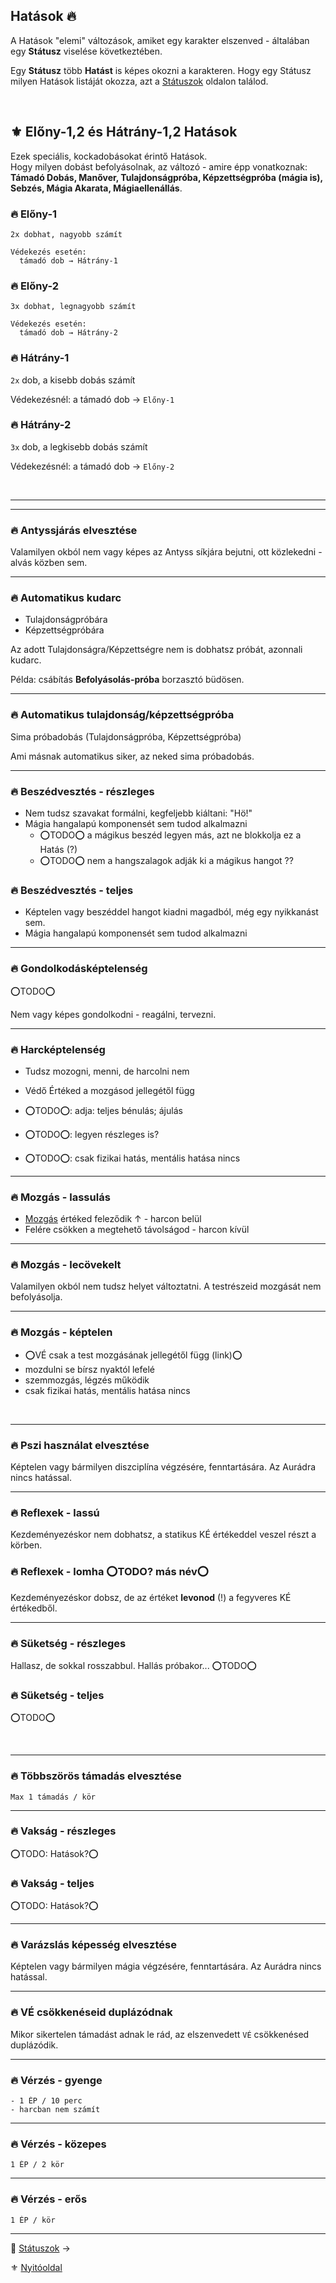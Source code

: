 ## Hatások 🔥

A Hatások "elemi" változások, amiket egy karakter elszenved - általában egy **Státusz** viselése következtében.

Egy **Státusz** több **Hatást** is képes okozni a karakteren.  Hogy egy Státusz milyen Hatások listáját okozza, azt a [Státuszok](082_statuszok.md) oldalon találod.

<br />

## ⚜️ Előny-1,2 és Hátrány-1,2 Hatások

Ezek speciális, kockadobásokat érintő Hatások.\
Hogy milyen dobást befolyásolnak, az változó - amire épp vonatkoznak:\
**Támadó Dobás, Manőver, Tulajdonságpróba, Képzettségpróba (mágia is), Sebzés, Mágia Akarata, Mágiaellenállás**.

### 🔥 Előny-1

```
2x dobhat, nagyobb számít

Védekezés esetén:
  támadó dob → Hátrány-1
```

### 🔥 Előny-2

```
3x dobhat, legnagyobb számít

Védekezés esetén:
  támadó dob → Hátrány-2
```

### 🔥 Hátrány-1

`2x` dob, a kisebb dobás számít

Védekezésnél: a támadó dob → `Előny-1`

### 🔥 Hátrány-2

`3x` dob, a legkisebb dobás számít

Védekezésnél: a támadó dob → `Előny-2`

<br />

---
---
### 🔥 Antyssjárás elvesztése

Valamilyen okból nem vagy képes az Antyss síkjára bejutni, ott közlekedni - alvás közben sem.

---
### 🔥 Automatikus kudarc

- Tulajdonságpróbára
- Képzettségpróbára

Az adott Tulajdonságra/Képzettségre nem is dobhatsz próbát, azonnali kudarc.

Példa: csábítás **Befolyásolás-próba** borzasztó büdösen.

---
### 🔥 Automatikus tulajdonság/képzettségpróba

Sima próbadobás (Tulajdonságpróba, Képzettségpróba)

Ami másnak automatikus siker, az neked sima próbadobás.

---
### 🔥 Beszédvesztés -  részleges

- Nem tudsz szavakat formálni, kegfeljebb kiáltani: "Hö!"
- Mágia hangalapú komponensét sem tudod alkalmazni
    - ⭕TODO⭕ a mágikus beszéd legyen más, azt ne blokkolja ez a Hatás (?)
    - ⭕TODO⭕ nem a hangszalagok adják ki a mágikus hangot ??

### 🔥 Beszédvesztés - teljes

- Képtelen vagy beszéddel hangot kiadni magadból, még egy nyikkanást sem.
- Mágia hangalapú komponensét sem tudod alkalmazni

---
### 🔥 Gondolkodásképtelenség

⭕TODO⭕

Nem vagy képes gondolkodni - reagálni, tervezni.

---
### 🔥 Harcképtelenség

- Tudsz mozogni, menni, de harcolni nem
- Védő Értéked a mozgásod jellegétől függ

- ⭕TODO⭕: adja: teljes bénulás; ájulás
- ⭕TODO⭕: legyen részleges is?
- ⭕TODO⭕: csak fizikai hatás, mentális hatása nincs

---
### 🔥 Mozgás - lassulás

- [Mozgás](063_05_mozgas_harc_kozben.md) értéked feleződik ↑ - harcon belül
- Felére csökken a megtehető távolságod - harcon kívül

---
### 🔥 Mozgás - lecövekelt

Valamilyen okból nem tudsz helyet változtatni. A testrészeid mozgását nem befolyásolja.

---
### 🔥 Mozgás - képtelen

- ⭕VÉ csak a test mozgásának jellegétől függ (link)⭕
- mozdulni se bírsz nyaktól lefelé
- szemmozgás, légzés működik
- csak fizikai hatás, mentális hatása nincs

<br />

---
### 🔥 Pszi használat elvesztése

Képtelen vagy bármilyen diszciplína végzésére, fenntartására. Az Aurádra nincs hatással.

---
### 🔥 Reflexek - lassú

Kezdeményezéskor nem dobhatsz, a statikus KÉ értékeddel veszel részt a körben.

### 🔥 Reflexek - lomha ⭕TODO? más név⭕

Kezdeményezéskor dobsz, de az értéket **levonod** (!) a fegyveres KÉ értékedből.

---
### 🔥 Süketség - részleges

Hallasz, de sokkal rosszabbul. Hallás próbakor... ⭕TODO⭕

### 🔥 Süketség - teljes

⭕TODO⭕

<br />

---
### 🔥 Többszörös támadás elvesztése

```
Max 1 támadás / kör
```

---
### 🔥 Vakság - részleges

⭕TODO: Hatások?⭕

### 🔥 Vakság - teljes

⭕TODO: Hatások?⭕

---
### 🔥 Varázslás képesség elvesztése

Képtelen vagy bármilyen mágia végzésére, fenntartására. Az Aurádra nincs hatással.

---
### 🔥 VÉ csökkenéseid duplázódnak

Mikor sikertelen támadást adnak le rád, az elszenvedett `VÉ` csökkenésed duplázódik.

---
### 🔥 Vérzés - gyenge
  
```
- 1 ÉP / 10 perc
- harcban nem számít
```

---
### 🔥 Vérzés - közepes

```
1 ÉP / 2 kör
```

---
### 🔥 Vérzés - erős

```
1 ÉP / kör
```

---

🔗 [Státuszok](082_statuszok.md) →

⚜️ [Nyitóoldal](start.md#8-hat%C3%A1sok-%C3%A9s-st%C3%A1tuszok)
